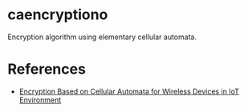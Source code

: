 # caencryptiono

Encryption algorithm using elementary cellular automata.

# References

* [Encryption Based on Cellular Automata for Wireless Devices in IoT Environment](./19736.pdf)
